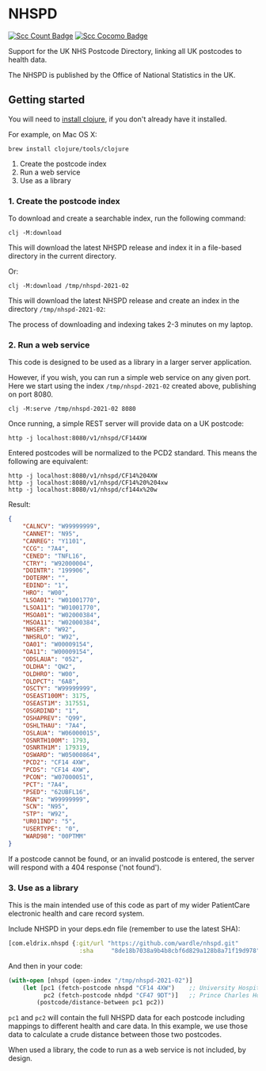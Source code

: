 # NHSPD

[![Scc Count Badge](https://sloc.xyz/github/wardle/nhspd)](https://github.com/wardle/nhspd/)
[![Scc Cocomo Badge](https://sloc.xyz/github/wardle/nhspd?category=cocomo&avg-wage=100000)](https://github.com/wardle/nhspd/)

Support for the UK NHS Postcode Directory, linking all UK postcodes to health data.

The NHSPD is published by the Office of National Statistics in the UK.

## Getting started

You will need to [install clojure](https://clojure.org/guides/getting_started), if you don't already have it installed.

For example, on Mac OS X:

```shell
brew install clojure/tools/clojure
```


1. Create the postcode index
2. Run a web service
3. Use as a library

### 1. Create the postcode index

To download and create a searchable index, run the following command:

```shell
clj -M:download 
```

This will download the latest NHSPD release and index it in a file-based directory
in the current directory.

Or: 
```shell
clj -M:download /tmp/nhspd-2021-02
```

This will download the latest NHSPD release and create an index in the directory `/tmp/nhspd-2021-02`:

The process of downloading and indexing takes 2-3 minutes on my laptop.

### 2. Run a web service

This code is designed to be used as a library in a larger server application. 

However, if you wish, you can run a simple web service on any given port.
Here we start using the index `/tmp/nhspd-2021-02` created above, publishing on port 8080.

```shell
clj -M:serve /tmp/nhspd-2021-02 8080
```

Once running, a simple REST server will provide data on a UK postcode:

```shell
http -j localhost:8080/v1/nhspd/CF144XW
```

Entered postcodes will be normalized to the PCD2 standard. 
This means the following are equivalent:

```shell
http -j localhost:8080/v1/nhspd/CF14%204XW
http -j localhost:8080/v1/nhspd/CF14%20%204xw
http -j localhost:8080/v1/nhspd/cf144x%20w
```


Result:
```json
{
    "CALNCV": "W99999999",
    "CANNET": "N95",
    "CANREG": "Y1101",
    "CCG": "7A4",
    "CENED": "TNFL16",
    "CTRY": "W92000004",
    "DOINTR": "199906",
    "DOTERM": "",
    "EDIND": "1",
    "HRO": "W00",
    "LSOA01": "W01001770",
    "LSOA11": "W01001770",
    "MSOA01": "W02000384",
    "MSOA11": "W02000384",
    "NHSER": "W92",
    "NHSRLO": "W92",
    "OA01": "W00009154",
    "OA11": "W00009154",
    "ODSLAUA": "052",
    "OLDHA": "QW2",
    "OLDHRO": "W00",
    "OLDPCT": "6A8",
    "OSCTY": "W99999999",
    "OSEAST100M": 3175,
    "OSEAST1M": 317551,
    "OSGRDIND": "1",
    "OSHAPREV": "Q99",
    "OSHLTHAU": "7A4",
    "OSLAUA": "W06000015",
    "OSNRTH100M": 1793,
    "OSNRTH1M": 179319,
    "OSWARD": "W05000864",
    "PCD2": "CF14 4XW",
    "PCDS": "CF14 4XW",
    "PCON": "W07000051",
    "PCT": "7A4",
    "PSED": "62UBFL16",
    "RGN": "W99999999",
    "SCN": "N95",
    "STP": "W92",
    "UR01IND": "5",
    "USERTYPE": "0",
    "WARD98": "00PTMM"
}
```

If a postcode cannot be found, or an invalid postcode is entered, the server
will respond with a 404 response ('not found').

### 3. Use as a library

This is the main intended use of this code as part of my wider PatientCare electronic health and care record system.

Include NHSPD in your deps.edn file (remember to use the latest SHA):

```clojure
[com.eldrix.nhspd {:git/url "https://github.com/wardle/nhspd.git"
                    :sha     "8de18b7038a9b4b8cbf6d829a128b8a71f19d978"}
```

And then in your code:

```clojure
(with-open [nhspd (open-index "/tmp/nhspd-2021-02")]
    (let [pc1 (fetch-postcode nhspd "CF14 4XW")    ;; University Hospital of Wales
          pc2 (fetch-postcode nhdpd "CF47 9DT")]   ;; Prince Charles Hospital
        (postcode/distance-between pc1 pc2))
```

`pc1` and `pc2` will contain the full NHSPD data for each postcode including
mappings to different health and care data. In this example, we use those data to calculate
a crude distance between those two postcodes.

When used a library, the code to run as a web service is not included, by design.

